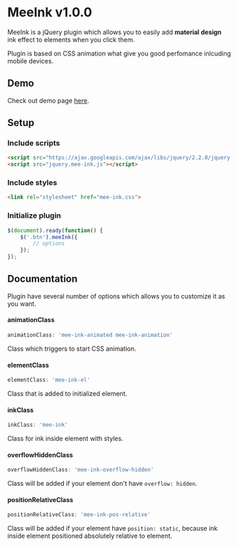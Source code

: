 # MeeInk v1.0.0

MeeInk is a jQuery plugin which allows you to easily add **material design** ink effect to elements when you click them.

Plugin is based on CSS animation what give you good perfomance inlcuding mobile devices.

## Demo

Check out demo page [here][demo].

[demo]: http://inferusvv.github.io/meeink/index.html

## Setup

### Include scripts

```html
<script src="https://ajax.googleapis.com/ajax/libs/jquery/2.2.0/jquery.min.js"></script>
<script src="jquery.mee-ink.js"></script>
```

### Include styles

```html
<link rel="stylesheet" href="mee-ink.css">
```

### Initialize plugin

```javascript
$(document).ready(function() {
    $('.btn').meeInk({
        // options
    });
});
```

## Documentation

Plugin have several number of options which allows you to customize it as you want.

#### animationClass

```javascript
animationClass: 'mee-ink-animated mee-ink-animation'
```

Class which triggers to start CSS animation.

#### elementClass

```javascript
elementClass: 'mee-ink-el'
```

Class that is added to initialized element.

#### inkClass

```javascript
inkClass: 'mee-ink'
```

Class for ink inside element with styles.

#### overflowHiddenClass

```javascript
overflowHiddenClass: 'mee-ink-overflow-hidden'
```

Class will be added if your element don't have ```overflow: hidden```.

#### positionRelativeClass

```javascript
positionRelativeClass: 'mee-ink-pos-relative'
```

Class will be added if your element have ```position: static```, because ink inside element positioned absolutely relative to element.
